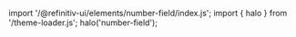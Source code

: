<!--
type: template
name: number-field
-->

import '/@refinitiv-ui/elements/number-field/index.js';
import { halo } from '/theme-loader.js';
halo('number-field');
